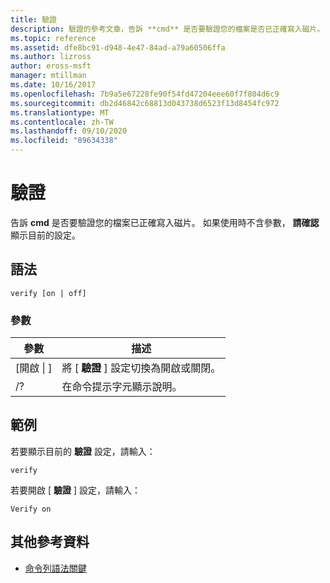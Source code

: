 ```yaml
---
title: 驗證
description: 驗證的參考文章，告訴 **cmd** 是否要驗證您的檔案是否已正確寫入磁片。
ms.topic: reference
ms.assetid: dfe8bc91-d948-4e47-84ad-a79a60506ffa
ms.author: lizross
author: eross-msft
manager: mtillman
ms.date: 10/16/2017
ms.openlocfilehash: 7b9a5e67228fe90f54fd47204eee60f7f804d6c9
ms.sourcegitcommit: db2d46842c68813d043738d6523f13d8454fc972
ms.translationtype: MT
ms.contentlocale: zh-TW
ms.lasthandoff: 09/10/2020
ms.locfileid: "89634338"
---
```

# <a name="verify"></a>驗證



告訴 **cmd** 是否要驗證您的檔案已正確寫入磁片。 如果使用時不含參數， **請確認** 顯示目前的設定。



## <a name="syntax"></a>語法

```
verify [on | off]
```

### <a name="parameters"></a>參數

|參數|描述|
|---------|-----------|
|[開啟 \| ]|將 [ **驗證** ] 設定切換為開啟或關閉。|
|/?|在命令提示字元顯示說明。|

## <a name="examples"></a>範例

若要顯示目前的 **驗證** 設定，請輸入：
```
verify
```
若要開啟 [ **驗證** ] 設定，請輸入：
```
Verify on
```

## <a name="additional-references"></a>其他參考資料

- [命令列語法關鍵](command-line-syntax-key.md)